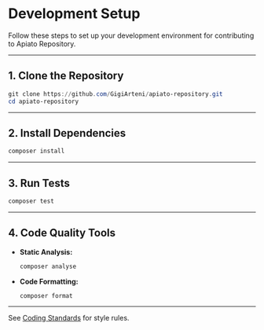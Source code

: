 # Development Setup

Follow these steps to set up your development environment for contributing to Apiato Repository.

---

## 1. Clone the Repository

```powershell
git clone https://github.com/GigiArteni/apiato-repository.git
cd apiato-repository
```

---

## 2. Install Dependencies

```powershell
composer install
```

---

## 3. Run Tests

```powershell
composer test
```

---

## 4. Code Quality Tools

- **Static Analysis:**
  ```powershell
  composer analyse
  ```
- **Code Formatting:**
  ```powershell
  composer format
  ```

---

See [Coding Standards](coding-standards.md) for style rules.
